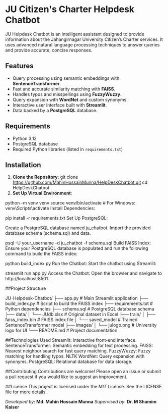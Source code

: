 # JU Citizen's Charter Helpdesk Chatbot

JU Helpdesk Chatbot is an intelligent assistant designed to provide information about the Jahangirnagar University Citizen’s Charter services. It uses advanced natural language processing techniques to answer queries and provide accurate, concise responses.

## Features

- Query processing using semantic embeddings with **SentenceTransformer**.
- Fast and accurate similarity matching with **FAISS**.
- Handles typos and misspellings using **FuzzyWuzzy**.
- Query expansion with **WordNet** and custom synonyms.
- Interactive user interface built with **Streamlit**.
- Data backed by a **PostgreSQL** database.

## Requirements

- Python 3.12
- PostgreSQL database
- Required Python libraries (listed in `requirements.txt`)

## Installation

1. **Clone the Repository**:
   git clone https://github.com/MahinHossainMunna/HelpDeskChatbot.git
   cd HelpDeskChatbot
2. **Set Up Virtual Environment**:

python -m venv venv
source venv/bin/activate  # For Windows: venv\Scripts\activate
Install Dependencies:

pip install -r requirements.txt
Set Up PostgreSQL:

Create a PostgreSQL database named ju_chatbot.
Import the provided database schema (schema.sql) and data.

psql -U your_username -d ju_chatbot -f schema.sql
Build FAISS Index: Ensure your PostgreSQL database is populated and run the following command to build the FAISS index:


python build_index.py
Run the Chatbot: Start the chatbot using Streamlit:


streamlit run app.py
Access the Chatbot: Open the browser and navigate to http://localhost:8501.

##Project Structure

JU-Helpdesk-Chatbot/
├── app.py                 # Main Streamlit application
├── build_index.py         # Script to build the FAISS index
├── requirements.txt       # Python dependencies
├── schema.sql             # PostgreSQL database schema
├── data/
│   └── JUdb.xlsx          # Original dataset in Excel
├── train/
│   ├── faiss_index.bin    # FAISS index file
│   └── saved_model        # Trained SentenceTransformer model
├── images/
│   └── julogo.png         # University logo for UI
└── README.md              # Project documentation

##Technologies Used
Streamlit: Interactive front-end interface.
SentenceTransformer: Semantic embedding for text processing.
FAISS: Nearest neighbor search for fast query matching.
FuzzyWuzzy: Fuzzy matching for handling typos.
NLTK WordNet: Query expansion with synonyms.
PostgreSQL: Relational database for data storage.

##Contributing
Contributions are welcome! Please open an issue or submit a pull request if you would like to suggest an improvement.

##License
This project is licensed under the *MIT* License. See the LICENSE file for more details.

*Developed by*: **Md. Mahin Hossain Munna**
*Supervised by*: **Dr. M Shamim Kaiser**
